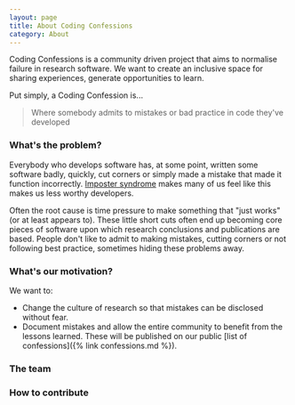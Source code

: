 ```yaml
---
layout: page
title: About Coding Confessions
category: About
---
```

Coding Confessions is a community driven project that aims to normalise failure in research software. 
We want to create an inclusive space for sharing experiences, generate opportunities to learn.

Put simply, a Coding Confession is...
<blockquote class="quotation">Where somebody admits to mistakes or bad practice in code they've developed</blockquote>

### What's the problem?

Everybody who develops software has, at some point, written some software badly, quickly, cut corners or simply made a mistake
that made it function incorrectly. [Imposter syndrome](https://dev.to/kevinhickssw/even-senior-developers-have-imposter-syndrome-4e8f) makes many
of us feel like this makes us less worthy developers.

Often the root cause is time pressure to make something that "just works" (or at least appears to). These little short cuts often end up 
becoming core pieces of software upon which research conclusions and publications are based. People don't like to admit to making mistakes,
cutting corners or not following best practice, sometimes hiding these problems away.

### What's our motivation?

We want to:
* Change the culture of research so that mistakes can be disclosed without fear.
* Document mistakes and allow the entire community to benefit from the lessons learned. These will be published on
  our public [list of confessions]({% link confessions.md %}).

### The team


### How to contribute


